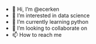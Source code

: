 - 👋 Hi, I’m @ecerken
- 👀 I’m interested in data science
- 🌱 I’m currently learning python
- 💞️ I’m looking to collaborate on 
- 📫 How to reach me 

<!---
ecerken/ecerken is a ✨ special ✨ repository because its `README.md` (this file) appears on your GitHub profile.
You can click the Preview link to take a look at your changes.
--->

